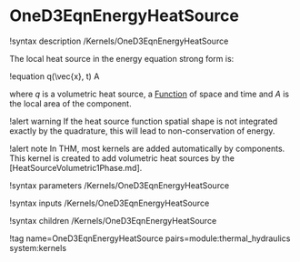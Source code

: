 # OneD3EqnEnergyHeatSource

!syntax description /Kernels/OneD3EqnEnergyHeatSource

The local heat source in the energy equation strong form is:

!equation
q(\vec{x}, t) A

where $q$ is a volumetric heat source, a [Function](syntax/Functions/index.md) of space and time and $A$ is the local area of the component.

!alert warning
If the heat source function spatial shape is not integrated exactly by the quadrature, this will lead
to non-conservation of energy.

!alert note
In THM, most kernels are added automatically by components. This kernel is created to add volumetric heat sources
by the [HeatSourceVolumetric1Phase.md].

!syntax parameters /Kernels/OneD3EqnEnergyHeatSource

!syntax inputs /Kernels/OneD3EqnEnergyHeatSource

!syntax children /Kernels/OneD3EqnEnergyHeatSource

!tag name=OneD3EqnEnergyHeatSource pairs=module:thermal_hydraulics system:kernels
